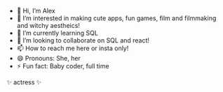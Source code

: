 - 👋 Hi, I’m Alex
- 👀 I’m interested in making cute apps, fun games, film and filmmaking and witchy aestheics!
- 🌱 I’m currently learning SQL
- 💞️ I’m looking to collaborate on SQL and react!
- 📫 How to reach me here or insta only!
- 😄 Pronouns: She, her
- ⚡ Fun fact: Baby coder, full time

 ✨ actress ✨ 


